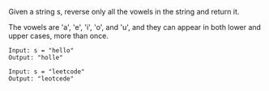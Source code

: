 Given a string s, reverse only all the vowels in the string and return it.

The vowels are 'a', 'e', 'i', 'o', and 'u', and they can appear in both lower and upper cases, more than once.

```
Input: s = "hello"
Output: "holle"

Input: s = "leetcode"
Output: "leotcede"
```
